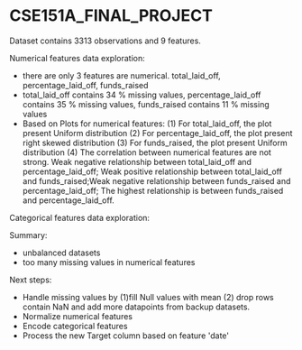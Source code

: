 # CSE151A_FINAL_PROJECT


Dataset contains 3313 observations and 9 features.

Numerical features data exploration:
- there are only 3 features are numerical. total_laid_off, percentage_laid_off, funds_raised
- total_laid_off contains 34 % missing values, percentage_laid_off contains 35 % missing values, funds_raised contains 11 % missing values
- Based on Plots for numerical features:
(1) For total_laid_off, the plot present Uniform distribution
(2) For percentage_laid_off, the plot present right skewed distribution
(3) For funds_raised, the plot present Uniform distribution
(4) The correlation between numerical features are not strong. Weak negative relationship between total_laid_off and percentage_laid_off; Weak positive relationship between total_laid_off and funds_raised;Weak negative relationship between funds_raised and percentage_laid_off; The highest relationship is between funds_raised and percentage_laid_off.


Categorical features data exploration:



Summary:
- unbalanced datasets
- too many missing values in numerical features


Next steps:
- Handle missing values by (1)fill Null values with mean (2) drop rows contain NaN and add more datapoints from backup datasets.
- Normalize numerical features
- Encode categorical features
- Process the new Target column based on feature 'date'
